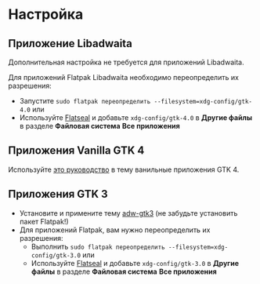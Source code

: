 # Настройка

## Приложение Libadwaita

Дополнительная настройка не требуется для приложений Libadwaita.

Для приложений Flatpak Libadwaita необходимо переопределить их разрешения:

- Запустите `sudo flatpak переопределить --filesystem=xdg-config/gtk-4.0` или
- Используйте [Flatseal](https://github.com/tchx84/Flatseal) и добавьте `xdg-config/gtk-4.0` в **Другие файлы** в разделе **Файловая система** **Все приложения**

## Приложения Vanilla GTK 4

Используйте [это руководство](https://github.com/lassekongo83/adw-gtk3/blob/main/gtk4.md) в тему ванильные приложения GTK 4.

## Приложения GTK 3

- Установите и примените тему [adw-gtk3](https://github.com/lassekongo83/adw-gtk3#readme) (не забудьте установить пакет Flatpak!)
- Для приложений Flatpak, вам нужно переопределить их разрешения:
  - Выполнить `sudo flatpak переопределить --filesystem=xdg-config/gtk-3.0` или
  - Используйте [Flatseal](https://github.com/tchx84/Flatseal) и добавьте `xdg-config/gtk-3.0` в **Другие файлы** в разделе **Файловая система** **Все приложения**
